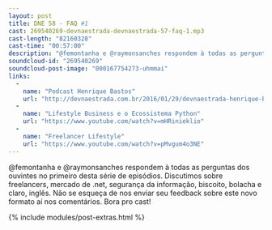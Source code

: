 ```yaml
---
layout: post
title: DNE 58 - FAQ #1
cast: 269540269-devnaestrada-devnaestrada-57-faq-1.mp3
cast-length: "82160328"
cast-time: "00:57:00"
description: "@femontanha e @raymonsanches respondem à todas as perguntas dos ouvintes no primeiro desta série de episódios. Discutimos sobre freelancers, mercado de .net, segurança da informação, biscoito, bolacha e claro, inglês."
soundcloud-id: "269540269"
soundcloud-post-image: "000167754273-uhmmai"
links:
  -
    name: "Podcast Henrique Bastos"
    url: "http://devnaestrada.com.br/2016/01/29/devnaestrada-henrique-bastos.html"
  -
    name: "Lifestyle Business e o Ecossistema Python"
    url: "https://www.youtube.com/watch?v=mHRinieklio"
  -
    name: "Freelancer Lifestyle"
    url: "https://www.youtube.com/watch?v=pMvgum4o3NE"
---
```


@femontanha e @raymonsanches respondem à todas as perguntas dos ouvintes no primeiro desta série de episódios. Discutimos sobre freelancers, mercado de .net, segurança da informação, biscoito, bolacha e claro, inglês. Não se esqueça de nos enviar seu feedback sobre este novo formato aí nos comentários. Bora pro cast!

{% include modules/post-extras.html %}